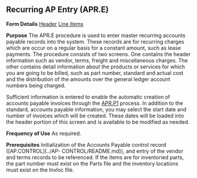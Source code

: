 ## Recurring AP Entry (APR.E)
<PageHeader />

**Form Details**
[Header](../APR-E-1/README.md)
[Line Items](../APR-E-2/README.md)

**Purpose**
The APR.E procedure is used to enter master recurring accounts payable records
into the system. These records are for recurring charges which are occur on a
regular basis for a constant amount, such as lease payments. The procedure
consists of two screens. One contains the header information such as vendor,
terms, freight and miscellaneous charges. The other contains detail
information about the products or services for which you are going to be
billed, such as part number, standard and actual cost and the distribution of
the amounts over the general ledger account numbers being charged.

Sufficient information is entered to enable the automatic creation of accounts
payable invoices through the [APR.P1](../APR-P1/README.md) process. In addition to the
standard, accounts payable information, you may select the start date and
number of invoices which will be created. These dates will be loaded into the
header portion of this screen and is available to be modified as needed.

**Frequency of Use**
As required.

**Prerequisites**
Initialization of the Accounts Payable control record ([AP.CONTROL](../AP-
CONTROL/README.md)), and entry of the vendor and terms records to be referenced. If
the items are for inventoried parts, the part number must exist on the Parts
file and the inventory locations must exist on the Invloc file.

<badge text= "Version 8.10.57 " vertical="middle" />

<PageFooter />
